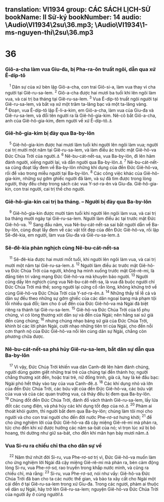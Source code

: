 translation: VI1934
group: CÁC SÁCH LỊCH-SỬ
bookName: II Sử-ký 
bookNumber: 14
audio: \Audio\VI1934\2su\36.mp3; \Audio\VI1934\1-ms-nguyen-thi\2su\36.mp3
-------

<div class="title"><h1>36</h1><h3>Giô-a-cha làm vua Giu-đa, bị Pha-ra-ôn truất ngôi, dẫn qua xứ Ê-díp-tô</h3></div>
<span class="verse 2su_36_1"> <sup>1</sup> Dân sự của xứ bèn lập Giô-a-cha, con trai Giô-si-a, làm vua thay vì cha người tại Giê-ru-sa-lem. </span>
<span class="verse 2su_36_2"><sup>2</sup> Giô-a-cha được hai mươi ba tuổi khi lên ngôi làm vua, và cai trị ba tháng tại Giê-ru-sa-lem. </span>
<span class="verse 2su_36_3"><sup>3</sup> Vua Ê-díp-tô truất ngôi người tại Giê-ru-sa-lem, và bắt vạ xứ một trăm ta-lâng bạc và một ta-lâng vàng. </span>
<span class="verse 2su_36_4"><sup>4</sup> Đoạn, vua Ê-díp-tô lập Ê-li-a-kim, em Giô-a-cha, làm vua của Giu-đa và Giê-ru-sa-lem, và đổi tên người ra là Giê-hô-gia-kim. Nê-cô bắt Giô-a-cha, anh của Giê-hô-gia-kim, đem người về xứ Ê-díp-tô.<a data-toggle="tooltip" data-placement="bottom" title="Gie 22:11-12">⚓</a><br/></span>
<div class="title"><h3>Giê-hô-gia-kim bị đày qua Ba-by-lôn</h3></div>
<span class="verse 2su_36_5"> <sup>5</sup> Giê-hô-gia-kim được hai mươi lăm tuổi khi người lên ngôi làm vua; người cai trị mười một năm tại Giê-ru-sa-lem, và làm điều ác trước mặt Giê-hô-va Đức Chúa Trời của người.<a data-toggle="tooltip" data-placement="bottom" title="Gie 22:18-19; 26:1-6; 35:1-19">⚓</a></span>
<span class="verse 2su_36_6"><sup>6</sup> Nê-bu-cát-nết-sa, vua Ba-by-lôn, đi lên hãm đánh người, xiềng người lại, và dẫn người qua Ba-by-lôn.<a data-toggle="tooltip" data-placement="bottom" title="Gie 25:1-38; 36:1-32; 45:1-5; Da 1:1-2">⚓</a></span>
<span class="verse 2su_36_7"><sup>7</sup> Nê-bu-cát-nết-sa cũng đoạt lấy đem về Ba-by-lôn những khí dụng của đền Đức Giê-hô-va, rồi để vào trong miễu người tại Ba-by-lôn. </span>
<span class="verse 2su_36_8"><sup>8</sup> Các công việc khác của Giê-hô-gia-kim, những sự gớm ghiếc người đã làm, và sự đã tìm được trong lòng người, thảy đều chép trong sách các vua Y-sơ-ra-ên và Giu-đa. Giê-hô-gia-kin, con trai người, cai trị thế cho người. <br/></span>
<div class="title"><h3>Giê-hô-gia-kin cai trị ba tháng. – Người bị đày qua Ba-by-lôn</h3></div>
<span class="verse 2su_36_9"> <sup>9</sup> Giê-hô-gia-kin được mười tám tuổi khi người lên ngôi làm vua, và cai trị ba tháng mười ngày tại Giê-ru-sa-lem. Người làm điều ác tại trước mặt Đức Giê-hô-va. </span>
<span class="verse 2su_36_10"><sup>10</sup> Sang đầu năm, vua Nê-bu-cát-nết-sa sai bắt người dẫn về Ba-by-lôn, cùng đoạt lấy đem về các vật tốt đẹp của đền Đức Giê-hô-va, rồi lập Sê-đê-kia, em người, làm vua Giu-đa và Giê-ru-sa-lem.<a data-toggle="tooltip" data-placement="bottom" title="Gie 22:24-30; 24:1-10; 29:1-2; 37:1; Exe 17:12-13">⚓</a><br/></span>
<div class="title"><h3>Sê-đê-kia phản nghịch cùng Nê-bu-cát-nết-sa</h3></div>
<span class="verse 2su_36_11"> <sup>11</sup> Sê-đê-kia được hai mươi mốt tuổi, khi người lên ngôi làm vua, và cai trị mười một năm tại Giê-ru-sa-lem.<a data-toggle="tooltip" data-placement="bottom" title="Gie 27:1-22; 28:1-17">⚓</a></span>
<span class="verse 2su_36_12"><sup>12</sup> Người làm điều ác trước mặt Giê-hô-va Đức Chúa Trời của người, không hạ mình xuống trước mặt Giê-rê-mi, là đấng tiên tri vâng mạng Đức Giê-hô-va mà khuyên bảo người. </span>
<span class="verse 2su_36_13"><sup>13</sup> Người cũng dấy lên nghịch cùng vua Nê-bu-cát-nết-sa, là vua đã buộc người chỉ Đức Chúa Trời mà thề; song người lại cứng cổ rắn lòng, không khứng trở về cùng Giê-hô-va Đức Chúa Trời của Y-sơ-ra-ên.<a data-toggle="tooltip" data-placement="bottom" title="Exe 17:15">⚓</a></span>
<span class="verse 2su_36_14"><sup>14</sup> Những thầy tế lễ cả và dân sự đều theo những sự gớm ghiếc của các dân ngoại bang mà phạm tội lỗi nhiều quá đỗi; làm cho ô uế đền của Đức Giê-hô-va mà Ngài đã biệt riêng ra thánh tại Giê-ru-sa-lem. </span>
<span class="verse 2su_36_15"><sup>15</sup> Giê-hô-va Đức Chúa Trời của tổ phụ chúng, vì có lòng thương xót dân sự và đền của Ngài; nên hằng sai sứ giả đến cùng chúng; </span>
<span class="verse 2su_36_16"><sup>16</sup> nhưng chúng nhạo báng sứ giả của Đức Chúa Trời, khinh bỉ các lời phán Ngài, cười nhạo những tiên tri của Ngài, cho đến nỗi cơn thạnh nộ của Đức Giê-hô-va nổi lên cùng dân sự Ngài, chẳng còn phương chữa được. <br/></span>
<div class="title"><h3>Nê-bu-cát-nết-sa phá hủy Giê-ru-sa-lem, bắt dân sự dẫn qua Ba-by-lôn</h3></div>
<span class="verse 2su_36_17"> <sup>17</sup> Vì vậy, Đức Chúa Trời khiến vua dân Canh-đê lên hãm đánh chúng, người dùng gươm giết những trai trẻ của chúng tại đền thánh họ; người chẳng thương xót đến, hoặc trai trẻ, nữ đồng trinh, già cả, hay là kẻ đầu bạc: Ngài phó hết thảy vào tay của vua Canh-đê.<a data-toggle="tooltip" data-placement="bottom" title="Gie 21:1-10; 34:1-5">⚓</a></span>
<span class="verse 2su_36_18"><sup>18</sup> Các khí dụng nhỏ và lớn của đền Đức Chúa Trời, các bửu vật của đền Đức Giê-hô-va, các bửu vật của vua và của các quan trưởng vua, cả thảy đều bị đem qua Ba-by-lôn. </span>
<span class="verse 2su_36_19"><sup>19</sup> Chúng đốt đền Đức Chúa Trời, đánh đổ vách thành Giê-ru-sa-lem, lấy lửa đốt các cung điện, và phá hủy các khí dụng tốt đẹp của nó.<a data-toggle="tooltip" data-placement="bottom" title="1Vua 9:8">⚓</a></span>
<span class="verse 2su_36_20"><sup>20</sup> Phàm ai thoát khỏi gươm, thì người bắt đem qua Ba-by-lôn; chúng làm tôi mọi cho người và cho con trai người cho đến đời nước Phe-rơ-sơ hưng khởi; </span>
<span class="verse 2su_36_21"><sup>21</sup> để cho ứng nghiệm lời của Đức Giê-hô-va đã cậy miệng Giê-rê-mi mà phán ra, tức cho đến khi xứ được hưởng các năm sa-bát của nó; vì trọn lúc xứ bị bỏ hoang, thì dường như giữ sa-bát, cho đến khi mãn hạn bảy mươi năm.<a data-toggle="tooltip" data-placement="bottom" title="Gie 25:11; 29:10">⚓</a><br/></span>
<div class="title"><h3>Vua Si-ru ra chiếu chỉ tha cho dân sự về</h3></div>
<span class="verse 2su_36_22"> <sup>22</sup> Năm thứ nhứt đời Si-ru, vua Phe-rơ-sơ trị vì, Đức Giê-hô-va muốn làm cho ứng nghiệm lời Ngài đã cậy miệng Giê-rê-mi mà phán ra, bèn cảm động lòng Si-ru, vua Phe-rơ-sơ, rao truyền trong khắp nước mình, và cũng ra chiếu chỉ, mà rằng: </span>
<span class="verse 2su_36_23"><sup>23</sup> Si-ru, vua Phe-rơ-sơ, nói như vầy: Giê-hô-va Đức Chúa Trời đã ban cho ta các nước thế gian, và bảo ta xây cất cho Ngài một cái đền ở tại Giê-ru-sa-lem trong xứ Giu-đa. Trong các ngươi, phàm ai thuộc về dân sự Ngài, hãy trở lên Giê-ru-sa-lem; nguyện Giê-hô-va Đức Chúa Trời của người ấy ở cùng người!<a data-toggle="tooltip" data-placement="bottom" title="Es 44:28">⚓</a><br/>  <br/></span>
